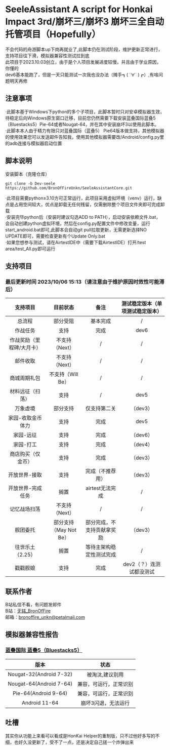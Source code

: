 # SeeleAssistant A script for Honkai Impact 3rd/崩坏三/崩坏3 崩坏三全自动托管项目（Hopefully）
不会代码的舟游脚本up下岗再就业了,此脚本仍在测试阶段，维护更新正常进行，支持项目往下滑，模拟器兼容性测试拉到底  
此项目于2023.10.03创立，由于是个人项目发展进度较慢，并且由于学业原因，你懂的  
dev6基本能跑了，但是一天只能测试一次我也没办法（摊手┓( ´∀` )┏）,有啥问题明天再修  
## 注意事项  
·此脚本基于Windows下python的多个子项目，此脚本暂时只对安卓模拟器生效，待稳定后向Windows原生窗口迁移，目前您仍然需要下载安装蓝叠国际蓝叠5（Bluestacks5）Pie-64或者Nougat-64，并在其中安装崩坏3以使用此脚本。  
·此脚本本人由于精力有限只对蓝叠国际（蓝叠5） Pie64版本做支持，其他模拟器的使用效果您可以发送邮件告知我，使用其他模拟器需要改/Android/config.py里的adb连接与模拟器启动位置  
## 脚本说明
安装脚本（克隆仓库）
```
git clone -b Dev-seele https://github.com/BronOfFireUnkn/SeeleAssistantCore.git
```
·此项目需要python≥3.10方可正常运行，此项目采用虚拟环境（venv）运行，缺点是占用空间较大，优点是卸载无任何残留，仅需删除整个项目文件夹即可完成卸载    
·安装完毕python后（安装时建议勾选ADD to PATH），启动安装依赖文件.bat，会自动创建python虚拟环境，然后在config.py配置文件中修改变量，运行start_android.bat即可,此脚本会自动git pull拉取更新，无需更新选择NO UPDATE即可，需要检查更新有个Update Only.bat  
·如果您想参与测试，请在AirtestIDE中（需要下载AirtestIDE）打开/test area/test_All.py即可运行
## 支持项目
### 最后更新时间 2023/10/06 15:13（请注意由于维护原因时效性可能滞后）
|支持项目|目前状态|备注|测试稳定版本（单项测试稳定版本）|
|:----:|:----:|:----:|:----:|
|总流程|部分受阻|基本完成|/|
|作战任务|支持|完成|dev6|
|作战奖励（里程碑/大月卡）|不支持（Next）|/|/|
|邮件收取|不支持（Next）|/|/|
|商城周期礼包|不支持（Will Be）|/|/|
|材料远征（扫荡）|支持|/|dev5|
|万象虚境|部分支持|仅支持第二关|（dev3）|
|家园-收取金币体力|支持|完成|dev5|
|家园-远征|支持|完成|（dev6）|
|家园-打工|支持|完成|（dev4）|
|商店购买（仅金币）|支持|完成|（dev3）|
|开放世界-接取|支持|完成（不推荐用）|（dev3）|
|开放世界-完成任务|搁置|airtest无法完成|/|
|记忆战场扫荡|不支持（Next）|/|/|
|舰团委托|部分支持（May Not Be）|部分完成，不支持贡献拿奖励|（dev3）|
|往世乐土（2.25）|搁置|等待主架构稳定性测试完成|/| 
|戳戳舰娘|支持|完成|dev2（？）连测试都没测试|
## 联系作者
B站私信不看，有问题发邮件  
B站：[无铭_BronOfFire](https://space.bilibili.com/36254944)  
邮箱：bronoffire_unkn@petalmail.com  
## 模拟器兼容性报告
### [蓝叠国际 蓝叠5（Bluestacks5）](https://www.bluestacks.com/download.html)
|版本|状态|  
|:----:|:----:|
|Nougat-32(Android 7-32)|被淘汰,建议别用|  
|Nougat-64(Android 7-64)|兼容，可运行，正常识别|  
|Pie-64(Android 9-64)|兼容，可运行，正常识别|  
|Android 11-64|崩坏3闪退，无法运行|  
## 吐槽
其实你从功能上来看可以看成是HonKai Helper的重制版，只不过他好多写的不细，也好久没更新了，受不了一点，还是决定自己搓一个炸弹出来
